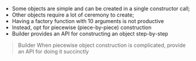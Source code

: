 - Some objects are simple and can be created in a single constructor call;
- Other objects require a lot of ceremony to create;
- Having a factory function with 10 arguments is not productive
- Instead, opt for piecewise (piece-by-piece) construction
- Builder provides an API for constructing an object step-by-step

> Builder
When piecewise object construction is complicated, provide an API for doing it succinctly